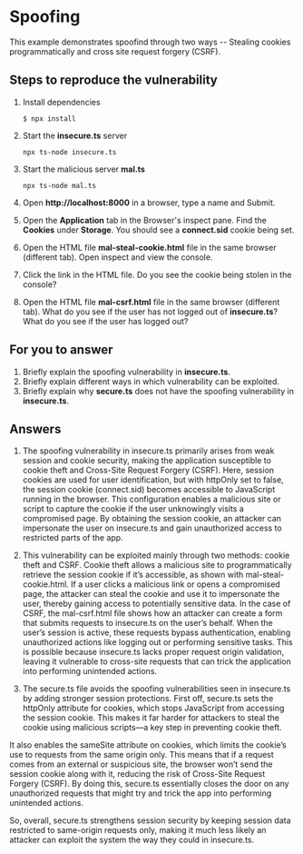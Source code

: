 # Spoofing

This example demonstrates spoofind through two ways -- Stealing cookies programmatically and cross site request forgery (CSRF).

## Steps to reproduce the vulnerability

1. Install dependencies

    `$ npx install`

2. Start the **insecure.ts** server

    `npx ts-node insecure.ts`

3. Start the malicious server **mal.ts**

    `npx ts-node mal.ts`

4. Open __http://localhost:8000__ in a browser, type a name and Submit.

5. Open the __Application__ tab in the Browser's inspect pane. Find the __Cookies__ under __Storage__. You should see a __connect.sid__ cookie being set.

6. Open the HTML file __mal-steal-cookie.html__ file in the same browser (different tab). Open inspect and view the console.

7. Click the link in the HTML file. Do you see the cookie being stolen in the console?

8. Open the HTML file __mal-csrf.html__ file in the same browser (different tab). What do you see if the user has not logged out of **insecure.ts**? What do you see if the user has logged out? 


## For you to answer

1. Briefly explain the spoofing vulnerability in **insecure.ts**.
2. Briefly explain different ways in which vulnerability can be exploited.
3. Briefly explain why **secure.ts** does not have the spoofing vulnerability in **insecure.ts**.


## Answers

1. The spoofing vulnerability in insecure.ts primarily arises from weak session and cookie security, making the application susceptible to cookie theft and Cross-Site Request Forgery (CSRF). Here, session cookies are used for user identification, but with httpOnly set to false, the session cookie (connect.sid) becomes accessible to JavaScript running in the browser. This configuration enables a malicious site or script to capture the cookie if the user unknowingly visits a compromised page. By obtaining the session cookie, an attacker can impersonate the user on insecure.ts and gain unauthorized access to restricted parts of the app.

2. This vulnerability can be exploited mainly through two methods: cookie theft and CSRF. Cookie theft allows a malicious site to programmatically retrieve the session cookie if it’s accessible, as shown with mal-steal-cookie.html. If a user clicks a malicious link or opens a compromised page, the attacker can steal the cookie and use it to impersonate the user, thereby gaining access to potentially sensitive data. In the case of CSRF, the mal-csrf.html file shows how an attacker can create a form that submits requests to insecure.ts on the user’s behalf. When the user’s session is active, these requests bypass authentication, enabling unauthorized actions like logging out or performing sensitive tasks. This is possible because insecure.ts lacks proper request origin validation, leaving it vulnerable to cross-site requests that can trick the application into performing unintended actions.

3. The secure.ts file avoids the spoofing vulnerabilities seen in insecure.ts by adding stronger session protections. First off, secure.ts sets the httpOnly attribute for cookies, which stops JavaScript from accessing the session cookie. This makes it far harder for attackers to steal the cookie using malicious scripts—a key step in preventing cookie theft.

It also enables the sameSite attribute on cookies, which limits the cookie’s use to requests from the same origin only. This means that if a request comes from an external or suspicious site, the browser won’t send the session cookie along with it, reducing the risk of Cross-Site Request Forgery (CSRF). By doing this, secure.ts essentially closes the door on any unauthorized requests that might try and trick the app into performing unintended actions.

So, overall, secure.ts strengthens session security by keeping session data restricted to same-origin requests only, making it much less likely an attacker can exploit the system the way they could in insecure.ts.
